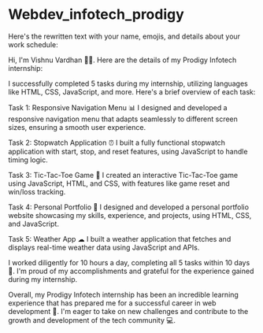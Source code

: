 # Webdev_infotech_prodigy
Here's the rewritten text with your name, emojis, and details about your work schedule:

Hi, I'm Vishnu Vardhan 🙋‍♂. Here are the details of my Prodigy Infotech internship:

I successfully completed 5 tasks during my internship, utilizing languages like HTML, CSS, JavaScript, and more. Here's a brief overview of each task:

Task 1: Responsive Navigation Menu 📊
I designed and developed a responsive navigation menu that adapts seamlessly to different screen sizes, ensuring a smooth user experience.

Task 2: Stopwatch Application ⏰
I built a fully functional stopwatch application with start, stop, and reset features, using JavaScript to handle timing logic.

Task 3: Tic-Tac-Toe Game 🎲
I created an interactive Tic-Tac-Toe game using JavaScript, HTML, and CSS, with features like game reset and win/loss tracking.

Task 4: Personal Portfolio 📄
I designed and developed a personal portfolio website showcasing my skills, experience, and projects, using HTML, CSS, and JavaScript.

Task 5: Weather App ☁
I built a weather application that fetches and displays real-time weather data using JavaScript and APIs.

I worked diligently for 10 hours a day, completing all 5 tasks within 10 days 💪. I'm proud of my accomplishments and grateful for the experience gained during my internship.

Overall, my Prodigy Infotech internship has been an incredible learning experience that has prepared me for a successful career in web development 🙌. I'm eager to take on new challenges and contribute to the growth and development of the tech community 💻.
